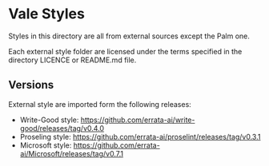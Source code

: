 # Vale Styles

Styles in this directory are all from external sources except the Palm one.

Each external style folder are licensed under the terms specified in the directory LICENCE or README.md file.

## Versions

External style are imported form the following releases:

- Write-Good style: <https://github.com/errata-ai/write-good/releases/tag/v0.4.0>
- Proseling style: <https://github.com/errata-ai/proselint/releases/tag/v0.3.1>
- Microsoft style: <https://github.com/errata-ai/Microsoft/releases/tag/v0.7.1>
